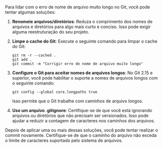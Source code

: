 Para lidar com o erro de nome de arquivo muito longo no Git, você pode tentar algumas soluções:

1. **Renomeie arquivos/diretórios**: Reduza o comprimento dos nomes de arquivos e diretórios para algo mais curto e conciso. Isso pode exigir alguma reestruturação do seu projeto.

2. **Limpe o cache do Git**: Execute o seguinte comando para limpar o cache do Git:

   ```
   git rm -r --cached .
   git add .
   git commit -m "Corrigir erro de nome de arquivo muito longo"
   ```

3. **Configure o Git para aceitar nomes de arquivos longos**: No Git 2.15 e superior, você pode habilitar o suporte a nomes de arquivos longos com o seguinte comando:

   ```
   git config --global core.longpaths true
   ```

   Isso permite que o Git trabalhe com caminhos de arquivo longos.

4. **Use um arquivo .gitignore**: Certifique-se de que você está ignorando arquivos ou diretórios que não precisam ser versionados. Isso pode ajudar a reduzir a contagem de caracteres nos caminhos dos arquivos.

Depois de aplicar uma ou mais dessas soluções, você pode tentar realizar o commit novamente. Certifique-se de que o caminho do arquivo não exceda o limite de caracteres suportado pelo sistema de arquivos.